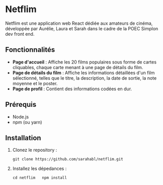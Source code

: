 # Netflim

Netflim est une application web React dédiée aux amateurs de cinéma, développée par Aurélie, Laura et Sarah dans le cadre de la POEC Simplon dev front end.

## Fonctionnalités

- **Page d'accueil** : Affiche les 20 films populaires sous forme de cartes cliquables, chaque carte menant à une page de détails du film.
- **Page de détails du film** : Affiche les informations détaillées d'un film sélectionné, telles que le titre, la description, la date de sortie, la note moyenne et le poster.
- **Page de profil** : Contient des informations codées en dur.

## Prérequis

- Node.js
- npm (ou yarn)

## Installation

1. Clonez le repository :
   ```git
   git clone https://github.com/sarahabl/netflim.git

2. Installez les dépedances :
   ```git
   cd netflim   npm install


